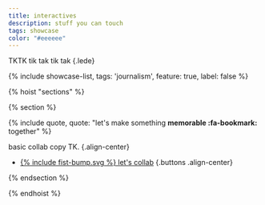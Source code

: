```yaml
---
title: interactives
description: stuff you can touch
tags: showcase
color: "#eeeeee"
---
```


TKTK tik tak tik tak
{.lede} 

{% include showcase-list, tags: 'journalism', feature: true, label: false %}


{% hoist "sections" %}

{% section %}

{% include quote, quote: "let's make something **memorable :fa-bookmark:** together" %}

basic collab copy TK.
{.align-center}

* [{% include fist-bump.svg %} let's collab](/collab)
{.buttons .align-center}


{% endsection %}

{% endhoist %}